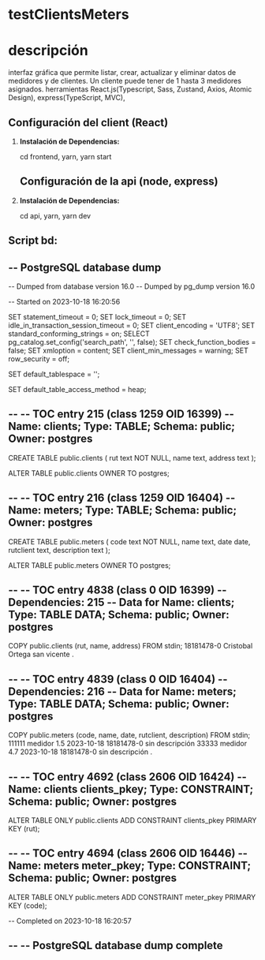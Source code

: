 # testClientsMeters

# descripción
 interfaz gráfica que permite listar, crear, actualizar y eliminar datos de medidores y de clientes.
 Un cliente puede tener de 1 hasta 3 medidores asignados.
 herramientas React.js(Typescript, Sass, Zustand, Axios, Atomic Design), express(TypeScript, MVC),

## Configuración del client (React)

1. **Instalación de Dependencias:**
  
   cd frontend,
   yarn,
   yarn start

   ## Configuración de la api (node, express)

1. **Instalación de Dependencias:**

   cd api,
   yarn,
   yarn dev


 **Script bd:**
--
-- PostgreSQL database dump
--

-- Dumped from database version 16.0
-- Dumped by pg_dump version 16.0

-- Started on 2023-10-18 16:20:56

SET statement_timeout = 0;
SET lock_timeout = 0;
SET idle_in_transaction_session_timeout = 0;
SET client_encoding = 'UTF8';
SET standard_conforming_strings = on;
SELECT pg_catalog.set_config('search_path', '', false);
SET check_function_bodies = false;
SET xmloption = content;
SET client_min_messages = warning;
SET row_security = off;

SET default_tablespace = '';

SET default_table_access_method = heap;

--
-- TOC entry 215 (class 1259 OID 16399)
-- Name: clients; Type: TABLE; Schema: public; Owner: postgres
--

CREATE TABLE public.clients (
    rut text NOT NULL,
    name text,
    address text
);


ALTER TABLE public.clients OWNER TO postgres;

--
-- TOC entry 216 (class 1259 OID 16404)
-- Name: meters; Type: TABLE; Schema: public; Owner: postgres
--

CREATE TABLE public.meters (
    code text NOT NULL,
    name text,
    date date,
    rutclient text,
    description text
);


ALTER TABLE public.meters OWNER TO postgres;

--
-- TOC entry 4838 (class 0 OID 16399)
-- Dependencies: 215
-- Data for Name: clients; Type: TABLE DATA; Schema: public; Owner: postgres
--

COPY public.clients (rut, name, address) FROM stdin;
18181478-0	Cristobal Ortega	san vicente
\.


--
-- TOC entry 4839 (class 0 OID 16404)
-- Dependencies: 216
-- Data for Name: meters; Type: TABLE DATA; Schema: public; Owner: postgres
--

COPY public.meters (code, name, date, rutclient, description) FROM stdin;
111111	medidor 1.5	2023-10-18	18181478-0	sin descripción
33333	medidor 4.7	2023-10-18	18181478-0	sin descripción
\.


--
-- TOC entry 4692 (class 2606 OID 16424)
-- Name: clients clients_pkey; Type: CONSTRAINT; Schema: public; Owner: postgres
--

ALTER TABLE ONLY public.clients
    ADD CONSTRAINT clients_pkey PRIMARY KEY (rut);


--
-- TOC entry 4694 (class 2606 OID 16446)
-- Name: meters meter_pkey; Type: CONSTRAINT; Schema: public; Owner: postgres
--

ALTER TABLE ONLY public.meters
    ADD CONSTRAINT meter_pkey PRIMARY KEY (code);


-- Completed on 2023-10-18 16:20:57

--
-- PostgreSQL database dump complete
--



   
